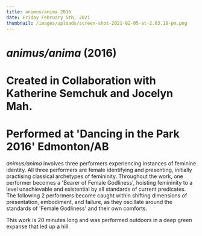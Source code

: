 ```yaml
---
title: animus/anima 2016
date: Friday February 5th, 2021
thumbnail: /images/uploads/screen-shot-2021-02-05-at-2.03.18-pm.png
---
```

# *animus/anima* (2016)

# Created in Collaboration with Katherine Semchuk and Jocelyn Mah.

# Performed at 'Dancing in the Park 2016' Edmonton/AB

*animus/anima* involves three performers experiencing instances of feminine identity. All three performers are female identifying and presenting, initially practising classical archetypes of femininity. Throughout the work, one performer becomes a 'Bearer of Female Godliness', hoisting femininity to a level unachievable and existential by all standards of current predicates. The following 2 performers become caught within shifting dimensions of presentation, embodiment, and failure, as they oscillate around the standards of 'Female Godliness' and their own comforts. 

This work is 20 minutes long and was performed outdoors in a deep green expanse that led up a hill.